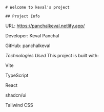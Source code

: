     # Welcome to keval's project

    ## Project Info

URL: https://panchalkeval.netlify.app/

Developer: Keval Panchal

GitHub: panchalkeval


*Technologies Used*
This project is built with:

Vite

TypeScript

React

shadcn/ui

Tailwind CSS

